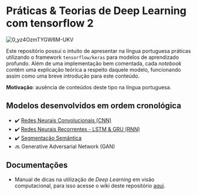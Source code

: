 # Práticas & Teorias de Deep Learning com tensorflow 2

![0_yz4OzmTYGW6M-UKV](https://user-images.githubusercontent.com/32513366/71764203-797da800-2ec3-11ea-9eb9-8bdca4f45152.jpg)

Este repositório possui o intuito de apresentar na língua portuguesa práticas utilizando o framework ```tensorflow/keras``` para modelos de aprendizado profundo. Além de uma implementação bem comentada, cada *notebook* contém uma explicação teórica a respeito daquele modelo, funcionando assim como uma breve introdução para este conteúdo.

**Motivação**: ausência de conteúdos deste tipo na língua portuguesa.

## **Modelos desenvolvidos em ordem cronológica**
- :heavy_check_mark: [Redes Neurais Convolucionais (CNN)](https://github.com/KaikeWesleyReis/praticas-deep-learning/tree/master/CNN_cifar)
- :heavy_check_mark: [Redes Neurais Recorrentes - LSTM & GRU (RNN)](https://github.com/KaikeWesleyReis/praticas-deep-learning/tree/master/RNN_regressaoTemporal)
- :heavy_check_mark: [Segmentação Semântica](https://github.com/KaikeWesleyReis/praticas-deep-learning/tree/master/SEG_SEMANTICA_oxfordpet)
- :soon: Generative Adversarial Network (GAN)

## **Documentações**
- Manual de dicas na utilização de *Deep Learning* em visão computacional, para isso acesse o wiki deste repositório [aqui](https://github.com/KaikeWesleyReis/praticas-deep-learning/wiki/Manual-de-boas-pr%C3%A1ticas-para-Deep-Learning-em-vis%C3%A3o-computacional).
